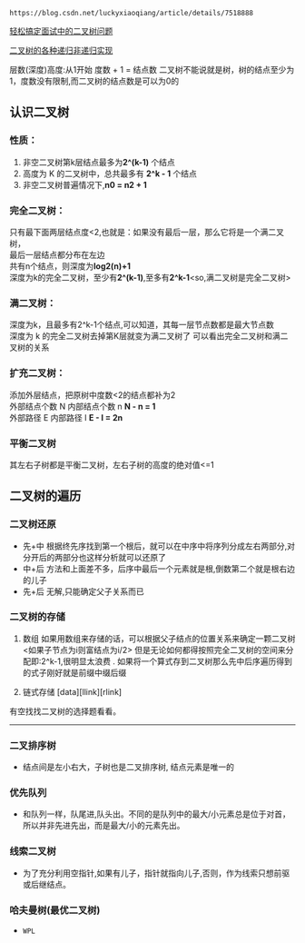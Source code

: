 
    https://blog.csdn.net/luckyxiaoqiang/article/details/7518888

[轻松搞定面试中的二叉树问题](https://blog.csdn.net/luckyxiaoqiang/article/details/7518888)

[二叉树的各种递归非递归实现](http://blog.csdn.net/beitiandijun/article/category/1298621)


层数(深度)高度:从1开始
度数 + 1 = 结点数
二叉树不能说就是树，树的结点至少为1，度数没有限制,而二叉树的结点数是可以为0的
## 认识二叉树
### 性质：
   1. 非空二叉树第k层结点最多为**2^(k-1)** 个结点
   2. 高度为 K 的二叉树中，总共最多有 **2^k - 1** 个结点
   3. 非空二叉树普遍情况下,**n0 = n2 + 1**

### 完全二叉树：
   只有最下面两层结点度<2,也就是：如果没有最后一层，那么它将是一个满二叉树，</br>
   最后一层结点都分布在左边</br>
   共有n个结点，则深度为**log2(n)+1**</br>
   深度为k的完全二叉树，至少有**2^(k-1)**,至多有**2^k-1**<so,满二叉树是完全二叉树>

### 满二叉树：
   深度为k，且最多有2^k-1个结点,可以知道，其每一层节点数都是最大节点数</br>
   深度为 k 的完全二叉树去掉第K层就变为满二叉树了
       可以看出完全二叉树和满二叉树的关系

### 扩充二叉树：
   添加外层结点，把原树中度数<2的结点都补为2</br>
   外部结点个数 N 内部结点个数 n     **N - n = 1**</br>
   外部路径 E 内部路径 I             **E - I = 2n**</br>

### 平衡二叉树
   其左右子树都是平衡二叉树，左右子树的高度的绝对值<=1


## 二叉树的遍历

### 二叉树还原
* 先+中
    根据终先序找到第一个根后，就可以在中序中将序列分成左右两部分,对分开后的两部分也这样分析就可以还原了
* 中+后
    方法和上面差不多，后序中最后一个元素就是根,倒数第二个就是根右边的儿子
* 先+后
   无解,只能确定父子关系而已

### 二叉树的存储
1. 数组
   如果用数组来存储的话，可以根据父子结点的位置关系来确定一颗二叉树<如果子节点为i则富结点为i/2>
   但是无论如何都得按照完全二叉树的空间来分配即:2^k-1,很明显太浪费
   . 如果将一个算式存到二叉树那么先中后序遍历得到的式子刚好就是前缀中缀后缀

2. 链式存储
   [data][llink][rlink]

有空找找二叉树的选择题看看。

***

### 二叉排序树
* 结点间是左小右大，子树也是二叉排序树, 结点元素是唯一的
### 优先队列
- 和队列一样，队尾进,队头出。不同的是队列中的最大/小元素总是位于对首，所以并非先进先出，而是最大/小的元素先出。
### 线索二叉树
* 为了充分利用空指针,如果有儿子，指针就指向儿子,否则，作为线索只想前驱或后继结点。
### 哈夫曼树(最优二叉树)
* `WPL`
